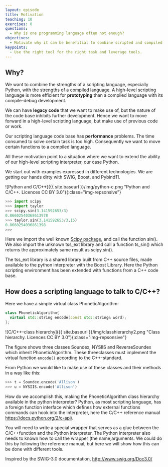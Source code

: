 ```yaml
---
layout: episode
title: Motivation
teaching: 10
exercises: 0
questions:
  - Why is one programming language often not enough?
objectives:
  - Motivate why it can be benefitial to combine scripted and compiled languages.
keypoints:
  - Use the right tool for the right task and leverage tools.
---
```


## Why?

We want to combine the strengths of a scripting language, especially Python, with
the strengths of a compiled language. A high-level scripting language is more
efficient for **prototyping** than a compiled language with its compile-debug
development.

We can have **legacy code** that we want to make use of, but the nature of the code
base inhibits further development. Hence we want to move forward in a high-level
scripting language, but make use of previous code or work.

Our scripting language code base has **performance** problems. The time consumed to
solve certain task is too high. Consequently we want to move certain functions
to a compiled language.

All these motivation point to a situation where we want to extend the ability
of our high-level scripting interpreter, our case Python.

We start out with examples expressed in different technologies. We are getting our
hands dirty with SWIG, Boost, and Pybind11.

![Python and C/C++]({{ site.baseurl }}/img/python-c.png "Python and C/C++. Licences CC BY 3.0"){:class="img-repsonsive"}

```python
>>> import scipy
>>> import taylor
>>> scipy.sin(3.141592653/3)
0.86602540368613978
>>> taylor.sin(3.141592653/3,15)
0.8660254036861398
>>>
```

Here we import the well known [Scipy package](https://www.scipy.org), and call
the function sin(). We also import the unknown tss_ext library and call a
function ts_sin() which returns the approximately same result as scipy.sin().

The tss_ext library is a shared library built from C++ source files, made
available to the python interpreter with the Boost Library. Here the Python
scripting environment has been extended with functions from a C++ code base.


## How does a scripting language to talk to C/C++?

Here we have a simple virtual class PhoneticAlgorithm:
```cpp
class PhoneticAlgorithm{
  virtual std::string encode(const std::string& word);
};
```
![C/C++-class hierarchy]({{ site.baseurl }}/img/classhierarchy2.png "Class hierarchy. Licences CC BY 3.0"){:class="img-repsonsive"}

The figure shows three classes Soundex, NYSIIS and ReverseSoundex which
inherit PhoneticAlgorithm. These threeclasses must implement the virtual function
`encode()` according to the C++-standard.

From Python we would like to make use of these classes and their methods in a
way like this:

```python
>>> t = Soundex.encode('Allison')
>>> u = NYSIIS.encode('Allison')

```
How do we accomplish this, making the PhoneticAlgorithm class hierarchy available in the
python interpreter? Python, as most scripting language, has a foreign function
interface which defines how external functions commands can hook into the
interpreter, here the C/C++ reference manual https://docs.python.org/2/c-api/.

You will need to write a special wrapper that serves as a glue between the
C/C++function and the Python interpreter. The Python interpreter also needs to
known how to call the wrapper (the name,arguments. We could do this by
following the reference manual, but here we will show how this can be done with
different tools.

Inspired by the SWIG-3.0 documentation, http://www.swig.org/Doc3.0/

